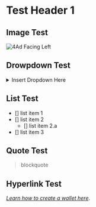 # Test Header 1

## Image Test
![4Ad Facing Left](https://user-images.githubusercontent.com/84880368/177412977-f3115d80-2ec3-4ee0-9f46-24ba1efa90ac.png)

## Drowpdown Test
<details>
<summary> Insert Dropdown Here </summary>
<br>
Sample dropdown text
</summary> </details>

## List Test
- [] list item 1
- [] list item 2
  - [] list item 2.a
- [] list item 3

## Quote Test
> blockquote

## Hyperlink Test
[*Learn how to create a wallet here*](https://docs.umee.cc/user-guides/getting-started/creating-a-wallet).
